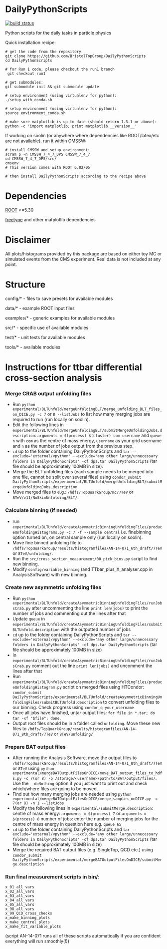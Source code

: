 DailyPythonScripts
==================
[![build status](https://travis-ci.org/BristolTopGroup/DailyPythonScripts.png)](https://travis-ci.org/BristolTopGroup/DailyPythonScripts)

Python scripts for the daily tasks in particle physics

Quick installation recipe:
```
# get the code from the repository
git clone https://github.com/BristolTopGroup/DailyPythonScripts
cd DailyPythonScripts

# for Run 1 code, please checkout the run1 branch
 git checkout run1

# get submodules:
git submodule init && git submodule update

# setup environment (using virtualenv for python):
./setup_with_conda.sh

# setup environment (using virtualenv for python):
source environment_conda.sh

# make sure matplotlib is up to date (should return 1.3.1 or above):
python -c 'import matplotlib; print matplotlib.__version__'
```

If working on soolin (or anywhere where dependencies like ROOT/latex/etc are not available), run it within CMSSW:

```
# install CMSSW and setup environment:
scram p -n CMSSW_7_4_7_DPS CMSSW_7_4_7
cd CMSSW_7_4_7_DPS/src/
cmsenv
# This version comes with ROOT 6.02/05

# then install DailyPythonScripts according to the recipe above

```

Dependencies
==================
[ROOT](http://root.cern.ch) >=5.30

[freetype](http://www.freetype.org) and other matplotlib dependencies

Disclaimer
==================
All plots/histograms provided by this package are based on either toy MC or simulated events from the CMS experiment.
Real data is not included at any point.

Structure
==================
config/* - files to save presets for available modules

data/* - example ROOT input files

examples/* - generic examples for available modules

src/* - specific use of available modules

test/* - unit tests for available modules

tools/* - available modules

Instructions for ttbar differential cross-section analysis
==================

### Merge CRAB output unfolding files
- Run ```python experimental/BLTUnfold/mergeUnfoldingBLT/merge_unfolding_BLT_files_on_DICE.py -c 7``` or ```8 --listJobs``` to list how many merging jobs are required to run (run locally on soolin).
- Edit the following lines in ```experimental/BLTUnfold/mergeUnfoldingBLT/submitMergeUnfoldingJobs.description```:
```arguments = $(process) $(cluster) com username``` and 
```queue n```
with ```com``` as the centre of mass energy, ```username``` as your grid username and ```n``` as the number of jobs output from the previous step.
- ```cd``` up to the folder containing DailyPythonScripts and ```tar --exclude='external/vpython' --exclude='any other large/unnecessary folders in DailyPythonScripts' -cf dps.tar DailyPythonScripts``` (tar file should be approximately 100MB in size).
- Merge the BLT unfolding files (each sample needs to be merged into one file, cannot be split over several files) using ```condor_submit DailyPythonScripts/experimental/BLTUnfold/mergeUnfoldingBLT/submitMergeUnfoldingJobs.description```.
- Move merged files to e.g.: ```/hdfs/TopQuarkGroup/mc/7TeV``` or ```8TeV/v11/NoSkimUnfolding/BLT/```.

### Calculate binning (if needed)
- run ```experimental/BLTUnfold/createAsymmetricBinningUnfoldingFiles/produceUnfoldingHistograms.py -c 7 -f --sample central``` i.e. finebinning option turned on, on central sample only (run locally on soolin).
- Move fine binned unfolding file to ```/hdfs/TopQuarkGroup/results/histogramfiles/AN-14-071_6th_draft/7TeV``` or ```8TeV/unfolding/```.
- Run the ```src/cross_section_measurement/00_pick_bins.py``` script to find new binning.
- Modify ```config/variable_binning``` (and TTbar_plus_X_analyser.cpp in AnalysisSoftware) with new binning.

### Create new asymmetric unfolding files 
- Run ```python experimental/BLTUnfold/createAsymmetricBinningUnfoldingFiles/runJobsCrab.py``` after uncommenting the line ```print len(jobs)``` to print the number of jobs and commenting out the lines after that
- Update ```queue``` in ```experimental/BLTUnfold/createAsymmetricBinningUnfoldingFiles/submitBLTUnfold.description``` with the outputted number of jobs
- ```cd``` up to the folder containing DailyPythonScripts and ```tar --exclude='external/vpython' --exclude='any other large/unnecessary folders in DailyPythonScripts' -cf dps.tar DailyPythonScripts``` (tar file should be approximately 100MB in size)
- In ```experimental/BLTUnfold/createAsymmetricBinningUnfoldingFiles/runJobsCrab.py``` comment out the line ```print len(jobs)``` and uncomment the lines after that
- Run ```experimental/BLTUnfold/createAsymmetricBinningUnfoldingFiles/produceUnfoldingHistogram.py``` script on merged files using HTCondor: ```condor_submit DailyPythonScripts/experimental/BLTUnfold/createAsymmetricBinningUnfoldingFiles/submitBLTUnfold.description``` to convert unfolding files to our binning. Check progress using ```condor_q your_username```
- Once all jobs have finished, untar output files: ```for file in *.tar; do tar -xf "$file"; done```.
- Output root files should be in a folder called ```unfolding```. Move these new files to ```/hdfs/TopQuarkGroup/results/histogramfiles/AN-14-071_8th_draft/7TeV``` or ```8TeV/unfolding/```

### Prepare BAT output files
- After running the Analysis Software, move the output files to ```/hdfs/TopQuarkGroup/results/histogramfiles/AN-14-071_8th_draft/7TeV``` or ```8TeV``` using ```python experimental/mergeBATOutputFilesOnDICE/move_BAT_output_files_to_hdfs.py -c 7(or 8) -p /storage/<username>/path/to/BAT/output/files/```. Use the ```--doNothing``` option if you just want to print out and check which/where files are going to be moved.
- Find out how many merging jobs are needed using ```python experimental/mergeBATOutputFilesOnDICE/merge_samples_onDICE.py -c 7(or 8) -n 1 --listJobs```
- Modify the following lines in ```experimental/submitMerge.description```:
centre of mass energy: ```arguments = $(process) 7``` or ```arguments = $(process) 8```
number of jobs: enter the number of merging jobs for the centre of mass energy in question here e.g. ```queue 65```
- ```cd``` up to the folder containing DailyPythonScripts and ```tar --exclude='external/vpython' --exclude='any other large/unnecessary folders in DailyPythonScripts' -cf dps.tar DailyPythonScripts``` (tar file should be approximately 100MB in size)
- Merge the required BAT output files (e.g. SingleTop, QCD etc.) using ```condor_submit DailyPythonScripts/experimental/mergeBATOutputFilesOnDICE/submitMerge.description```

### Run final measurement scripts in bin/:
```
x_01_all_vars
x_02_all_vars
x_03_all_vars
x_04_all_vars
x_05_all_vars
x_98_all_vars
x_99_QCD_cross_checks
x_make_binning_plots
x_make_control_plots
x_make_fit_variable_plots
```
(script AN-14-071 runs all of these scripts automatically if you are confident everything will run smoothly(!))